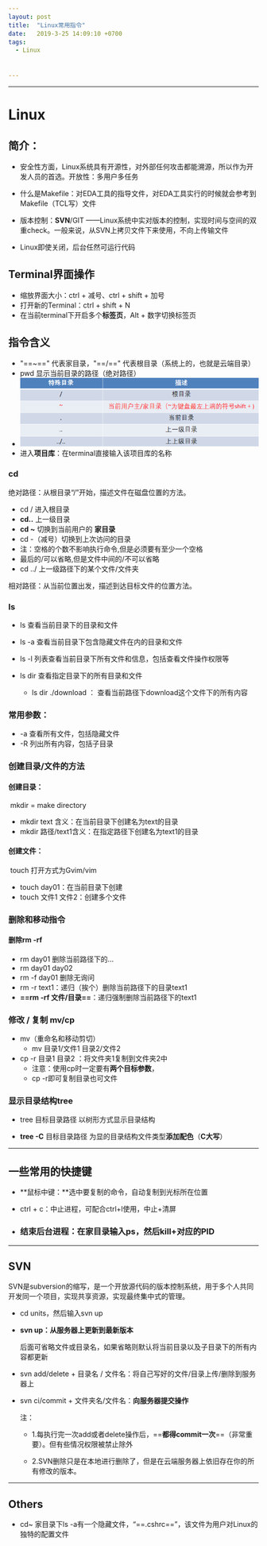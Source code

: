 ```yaml
---
layout: post
title:  "Linux常用指令"
date:   2019-3-25 14:09:10 +0700
tags:
  - Linux


---
```


---

# Linux

## 简介：

- 安全性方面，Linux系统具有开源性，对外部任何攻击都能溯源，所以作为开发人员的首选。开放性：多用户多任务

- 什么是Makefile：对EDA工具的指导文件，对EDA工具实行的时候就会参考到Makefile（TCL写）文件
- 版本控制：**SVN**/GIT ——Linux系统中实对版本的控制，实现时间与空间的双重check。一般来说，从SVN上拷贝文件下来使用，不向上传输文件
- Linux即使关闭，后台任然可运行代码

## Terminal界面操作

- 缩放界面大小：ctrl + 减号、ctrl + shift +  加号
- 打开新的Terminal：ctrl + shift + N
- 在当前terminal下开启多个**标签页**，Alt + 数字切换标签页

## 指令含义

- "==~==" 代表家目录，"==/==" 代表根目录（系统上的，也就是云端目录）
- pwd 显示当前目录的路径（绝对路径）
- ![image-20240324225921814](assets/image-20240324225921814.png)
- 进入**项目库**：在terminal直接输入该项目库的名称

### **cd**  

绝对路径：从根目录“/”开始，描述文件在磁盘位置的方法。

- cd / 进入根目录
- **cd..**  上一级目录
- **cd ~** 切换到当前用户的 **家目录**
- cd -（减号）切换到上次访问的目录
- 注：空格的个数不影响执行命令,但是必须要有至少一个空格
- 最后的/可以省略,但是文件中间的/不可以省略
- cd ../ 上一级路径下的某个文件/文件夹

相对路径：从当前位置出发，描述到达目标文件的位置方法。

### ls

- ls 查看当前目录下的目录和文件

- ls -a 查看当前目录下包含隐藏文件在内的目录和文件
- ls -l 列表查看当前目录下所有文件和信息，包括查看文件操作权限等
- ls dir 查看指定目录下的所有目录和文件
  - ls dir ./download ： 查看当前路径下download这个文件下的所有内容

### 常用参数：

- -a 查看所有文件，包括隐藏文件
- -R 列出所有内容，包括子目录

### **创建目录/文件的方法**

#### 创建目录：

​	mkdir = make directory

- mkdir text 含义：在当前目录下创建名为text的目录
- mkdir 路径/text1含义：在指定路径下创建名为text1的目录

#### 创建文件：

​	touch 打开方式为Gvim/vim

- touch day01：在当前目录下创建
- touch 文件1 文件2：创建多个文件

### **删除和移动指令**

#### 删除rm -rf 

- rm day01 删除当前路径下的...
- rm day01 day02
- rm -f day01 删除无询问
- rm -r text1：递归（挨个）删除当前路径下的目录text1
- **==rm -rf 文件/目录==**：递归强制删除当前路径下的text1

### **修改 / 复制  mv/cp**

- mv（重命名和移动剪切）
  - mv     目录1/文件1   目录2/文件2
- cp -r 目录1  目录2 ：将文件夹1复制到文件夹2中
  - 注意：使用cp时一定要有**两个目标参数**，
  - cp -r即可复制目录也可文件

### **显示目录结构**tree

- tree 目标目录路径 以树形方式显示目录结构

- **tree -C** 目标目录路径 为显的目录结构文件类型**添加配色**（**C大写**）

---



## **一些常用的快捷键**

- **鼠标中键：**选中要复制的命令，自动复制到光标所在位置

- ctrl + c：中止进程，可配合ctrl+l使用，中止+清屏

- ### 结束后台进程：在家目录输入ps，然后kill+对应的PID

---

## SVN

SVN是subversion的缩写，是一个开放源代码的版本控制系统，用于多个人共同开发同一个项目，实现共享资源，实现最终集中式的管理。

- cd units，然后输入svn up

- **svn up：从服务器上更新到最新版本**

  后⾯可省略文件或目录名，如果省略则默认将当前⽬录以及⼦⽬录下的所有内容都更新

- svn add/delete + 目录名 / 文件名：将自己写好的文件/目录上传/删除到服务器上

- svn ci/commit + 文件夹名/文件名：**向服务器提交操作**

  注：

  - 1.每执行完一次add或者delete操作后，==**都得commit一次**==（非常重要）。但有些情况权限被禁止除外  

  - 2.SVN删除只是在本地进行删除了，但是在云端服务器上依旧存在你的所有修改的版本。

---



## Others

- cd~ 家目录下ls -a有一个隐藏文件，“==.cshrc==”，该文件为用户对Linux的独特的配置文件

​	
